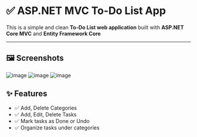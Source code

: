# ✅ ASP.NET MVC To-Do List App

This is a simple and clean **To-Do List web application** built with **ASP.NET Core MVC** and **Entity Framework Core**

---

## 🖼️ Screenshots


![image](https://github.com/user-attachments/assets/0f2afd9d-cb4f-473f-a90c-99688380b352)
![image](https://github.com/user-attachments/assets/18043029-c468-4418-a9c0-d3ceccbcb68b)
![image](https://github.com/user-attachments/assets/a017a2b8-4ae3-479b-bead-31af526d3b75)



## ✨ Features

- ✅ Add, Delete Categories
- ✅ Add, Edit, Delete Tasks
- ✅ Mark tasks as Done or Undo
- ✅ Organize tasks under categories



